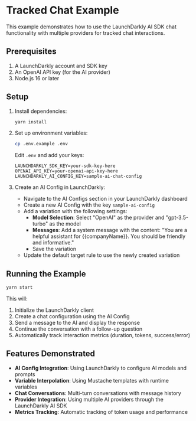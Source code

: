 # Tracked Chat Example

This example demonstrates how to use the LaunchDarkly AI SDK chat functionality with multiple providers for tracked chat interactions.

## Prerequisites

1. A LaunchDarkly account and SDK key
1. An OpenAI API key (for the AI provider)
1. Node.js 16 or later

## Setup

1. Install dependencies:
   ```bash
   yarn install
   ```

1. Set up environment variables:
   ```bash
   cp .env.example .env
   ```
   
   Edit `.env` and add your keys:
   ```
   LAUNCHDARKLY_SDK_KEY=your-sdk-key-here
   OPENAI_API_KEY=your-openai-api-key-here
   LAUNCHDARKLY_AI_CONFIG_KEY=sample-ai-chat-config
   ```

1. Create an AI Config in LaunchDarkly:
   - Navigate to the AI Configs section in your LaunchDarkly dashboard
   - Create a new AI Config with the key `sample-ai-config`
   - Add a variation with the following settings:
     - **Model Selection**: Select "OpenAI" as the provider and "gpt-3.5-turbo" as the model
     - **Messages**: Add a system message with the content: "You are a helpful assistant for {{companyName}}. You should be friendly and informative."
     - Save the variation
   - Update the default target rule to use the newly created variation

## Running the Example

```bash
yarn start
```

This will:
1. Initialize the LaunchDarkly client
1. Create a chat configuration using the AI Config
1. Send a message to the AI and display the response
1. Continue the conversation with a follow-up question
1. Automatically track interaction metrics (duration, tokens, success/error)

## Features Demonstrated

- **AI Config Integration**: Using LaunchDarkly to configure AI models and prompts
- **Variable Interpolation**: Using Mustache templates with runtime variables
- **Chat Conversations**: Multi-turn conversations with message history
- **Provider Integration**: Using multiple AI providers through the LaunchDarkly AI SDK
- **Metrics Tracking**: Automatic tracking of token usage and performance
